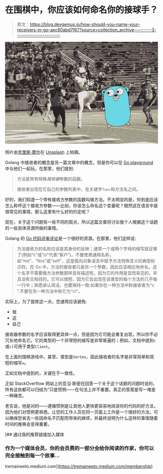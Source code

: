 # 在围棋中，你应该如何命名你的接球手？

> 原文：<https://blog.devgenius.io/how-should-you-name-your-receivers-in-go-aec60abd7f67?source=collection_archive---------3----------------------->

![](img/7525f027a367d6bdd6eb351450025af3.png)

照片由[克里斯·摩尔](https://unsplash.com/@chrismoore_)在 [Unsplash](https://unsplash.com/photos/aiI3xtEHK34) 上拍摄。

Golang 中接收者的概念是另一篇文章中的概念，但是你可以在 [Go playground](https://tour.golang.org/methods/1) 中与他们一起玩。在那里，他们提到:

> 方法是带有特殊*接收器*参数的函数。
> 
> 接收者出现在它自己的参数列表中，在关键字`func`和方法名之间。

好的，我们知道一个带有接收方参数的函数叫做方法。不太明显的是，你到底应该怎么称呼这个接收方参数——比如，你该怎么命名这个变量呢？既然这在语言中是很常见的事情，那么这里有什么好的约定呢？

现在，关于这个问题有一些不同的观点，所以这篇文章将讨论我个人根据这个话题的一些具体资源所做的事情。

Golang 的 [Go 代码评审评论](https://github.com/golang/go/wiki/CodeReviewComments)是一个很好的资源。在那里，他们这样说:

> 方法接收方的名称应该是其身份的反映；通常一个或两个字母的缩写就足够了(例如“c”或“cl”代表“客户”)。不要使用通用名称，如“me”、“this”或“self”，这是面向对象语言中赋予方法特殊含义的典型标识符。在 Go 中，方法的接收者只是另一个参数，因此应该相应地命名。这个名字不需要像方法参数那样具有描述性，因为它的作用是显而易见的，并且没有文档目的。它可以很短，因为它会出现在该类型的每个方法的几乎每一行中；熟悉承认简洁。也要保持一致:如果你在一种方法中称接收者为“c ”,不要在另一种方法中称它为“cl”。

实际上，为了提炼这一点，您通常应该避免:

*   我
*   这
*   自己

接收器参数的名字应该取得更具体一点，但是因为它可能会重复出现，所以你不必冗长地命名它。它的类型的一个非常短的缩写是非常普遍的；例如，文档中提到`c`或`cl`可用于类型`Client`。

在上面的围棋游戏中，甚至，类型是`Vertex`，因此接收者的名字是非常简单和简短的缩写`v`。

正如文档中提到的，关键在于一致性。

正如 StackOverflow 网站上的亚当·斯密在回答一个关于这个话题的问题时说的，所有这些都可以归结为“只是惯例——在句法上并不重要。真正的答案是写一堆是一种痛苦。

老实说，他是对的——遵循惯例是让其他人更快更容易地阅读你的代码的好方法，因为他们对惯例更熟悉。让您的工作人员在同一页面上工作是一个很好的方法，可以确保您省去一些因命名不匹配而带来的麻烦，并最终说明为什么这样的事情随着时间的推移会变得重要。

[](https://tremaineeto.medium.com/membership) [## 通过我的推荐链接加入媒体

### 作为一个媒体会员，你的会员费的一部分会给你阅读的作家，你可以完全接触到每一个故事…

tremaineeto.medium.com](https://tremaineeto.medium.com/membership)